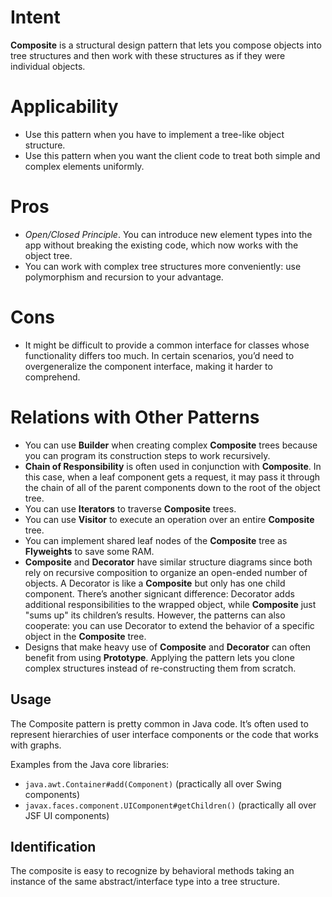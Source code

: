 # Intent
**Composite** is a structural design pattern that lets you compose objects into tree structures and then work with these structures as if they were individual objects.

# Applicability
* Use this pattern when you have to implement a tree-like object structure.
* Use this pattern when you want the client code to treat both simple and complex elements uniformly.

# Pros
* _Open/Closed Principle_. You can introduce new element types into the app without breaking the existing code, which now works with the object tree.
* You can work with complex tree structures more conveniently: use polymorphism and recursion to your advantage.

# Cons
* It might be difficult to provide a common interface for classes whose functionality differs too much. In certain scenarios, you’d need to overgeneralize the component interface, making it harder to comprehend.

# Relations with Other Patterns
* You can use **Builder** when creating complex **Composite** trees because you can program its construction steps to work recursively.
* **Chain of Responsibility** is often used in conjunction with **Composite**. In this case, when a leaf component gets a request, it may pass it through the chain of all of the parent components down to the root of the object tree.
* You can use **Iterators** to traverse **Composite** trees.
* You can use **Visitor** to execute an operation over an entire **Composite** tree.
* You can implement shared leaf nodes of the **Composite** tree as **Flyweights** to save some RAM.
* **Composite** and **Decorator** have similar structure diagrams since both rely on recursive composition to organize an open-ended number of objects.
A Decorator is like a **Composite** but only has one child component. There’s another signicant difference: Decorator adds additional responsibilities to the wrapped object, while **Composite** just "sums up" its children’s results.
However, the patterns can also cooperate: you can use Decorator to extend the behavior of a specific object in the **Composite** tree.
* Designs that make heavy use of **Composite** and **Decorator** can often benefit from using **Prototype**. Applying the pattern lets you clone complex structures instead of re-constructing them from scratch.

## Usage
The Composite pattern is pretty common in Java code. It’s often used to represent hierarchies of user interface components or the code that works with graphs.

Examples from the Java core libraries:
* `java.awt.Container#add(Component)` (practically all over Swing components)
* `javax.faces.component.UIComponent#getChildren()` (practically all over JSF UI components)

## Identification
The composite is easy to recognize by behavioral methods taking an instance of the same abstract/interface type into a tree structure.
